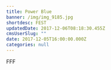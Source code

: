 ```yaml
---
title: Power Blue
banner: /img/img_9185.jpg
shortdesc: FEST
updatedDate: 2017-12-06T08:18:30.455Z
cmsUserSlug: ""
date: 2017-12-05T16:00:00.000Z
categories: null
---
```


FFF
